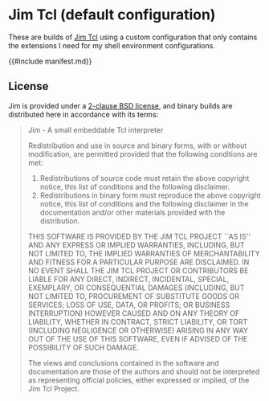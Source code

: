 # Jim Tcl (default configuration)

[jim]: http://jim.tcl.tk
[license]: http://jim.tcl.tk/index.html/doc/www/www/license/

These are builds of [Jim Tcl][jim] using a custom configuration that only
contains the extensions I need for my shell environment configurations.

{{#include manifest.md}}

## License

Jim is provided under a [2-clause BSD license][license], and binary builds are
distributed here in accordance with its terms:

> Jim - A small embeddable Tcl interpreter
>
> Redistribution and use in source and binary forms, with or without
> modification, are permitted provided that the following conditions
> are met:
> 
> 1. Redistributions of source code must retain the above copyright
>    notice, this list of conditions and the following disclaimer.
> 2. Redistributions in binary form must reproduce the above
>    copyright notice, this list of conditions and the following
>    disclaimer in the documentation and/or other materials
>    provided with the distribution.
> 
> THIS SOFTWARE IS PROVIDED BY THE JIM TCL PROJECT ``AS IS'' AND ANY
> EXPRESS OR IMPLIED WARRANTIES, INCLUDING, BUT NOT LIMITED TO,
> THE IMPLIED WARRANTIES OF MERCHANTABILITY AND FITNESS FOR A
> PARTICULAR PURPOSE ARE DISCLAIMED. IN NO EVENT SHALL THE
> JIM TCL PROJECT OR CONTRIBUTORS BE LIABLE FOR ANY DIRECT,
> INDIRECT, INCIDENTAL, SPECIAL, EXEMPLARY, OR CONSEQUENTIAL DAMAGES
> (INCLUDING, BUT NOT LIMITED TO, PROCUREMENT OF SUBSTITUTE GOODS
> OR SERVICES; LOSS OF USE, DATA, OR PROFITS; OR BUSINESS INTERRUPTION)
> HOWEVER CAUSED AND ON ANY THEORY OF LIABILITY, WHETHER IN CONTRACT,
> STRICT LIABILITY, OR TORT (INCLUDING NEGLIGENCE OR OTHERWISE)
> ARISING IN ANY WAY OUT OF THE USE OF THIS SOFTWARE, EVEN IF
> ADVISED OF THE POSSIBILITY OF SUCH DAMAGE.
> 
> The views and conclusions contained in the software and documentation
> are those of the authors and should not be interpreted as representing
> official policies, either expressed or implied, of the Jim Tcl Project.


